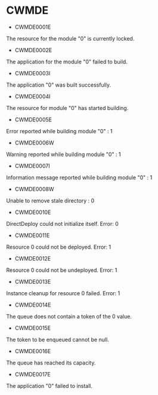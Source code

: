 # CWMDE

- CWMDE0001E

The resource for the module "0"  is currently locked.
- CWMDE0002E

The application for the module "0" failed to build.
- CWMDE0003I

The application "0" was built successfully.
- CWMDE0004I

The resource for module "0" has started building.
- CWMDE0005E

Error reported while building module "0" : 1
- CWMDE0006W

Warning reported while building module "0" : 1
- CWMDE0007I

Information message reported while building module "0" : 1
- CWMDE0008W

Unable to remove stale directory : 0
- CWMDE0010E

DirectDeploy could not initialize itself. Error: 0
- CWMDE0011E

Resource 0 could not be deployed. Error: 1
- CWMDE0012E

Resource 0 could not be undeployed. Error: 1
- CWMDE0013E

Instance cleanup for resource 0 failed. Error: 1
- CWMDE0014E

The queue does not contain a token of the 0 value.
- CWMDE0015E

The token to be enqueued cannot be null.
- CWMDE0016E

The queue has reached its capacity.
- CWMDE0017E

The application "0" failed to install.